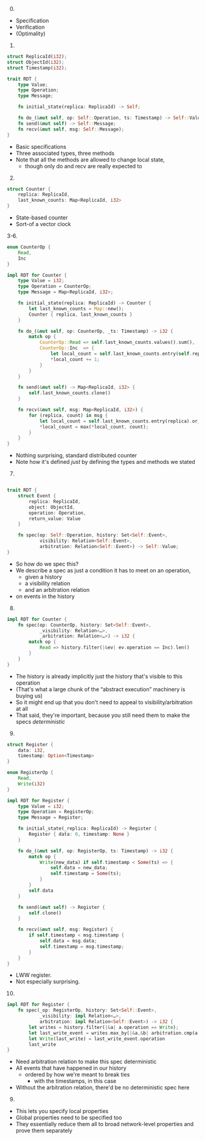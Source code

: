 0.

* Specification
* Verification
* (Optimality)

1.

```rust
struct ReplicaId(i32);
struct ObjectId(i32);
struct Timestamp(i32);

trait RDT {
    type Value;
    type Operation;
    type Message;

    fn initial_state(replica: ReplicaId) -> Self;

    fn do_(&mut self, op: Self::Operation, ts: Timestamp) -> Self::Value;
    fn send(&mut self) -> Self::Message;
    fn recv(&mut self, msg: Self::Message);
}

```
* Basic specifications
* Three associated types, three methods
* Note that all the methods are allowed to change local state,
  * though only do and recv are really expected to


2.

``` rust
struct Counter {
    replica: ReplicaId,
    last_known_counts: Map<ReplicaId, i32>
}
```

* State-based counter
* Sort-of a vector clock

3-6.

``` rust
enum CounterOp {
    Read,
    Inc
}

impl RDT for Counter {
    type Value = i32;
    type Operation = CounterOp;
    type Message = Map<ReplicaId, i32>;

    fn initial_state(replica: ReplicaId) -> Counter {
        let last_known_counts = Map::new();
        Counter { replica, last_known_counts }
    }

    fn do_(&mut self, op: CounterOp, _ts: Timestamp) -> i32 {
        match op {
            CounterOp::Read => self.last_known_counts.values().sum(),
            CounterOp::Inc  => {
                let local_count = self.last_known_counts.entry(self.replica).or_insert(0);
                *local_count += 1;
            }
        }
    }

    fn send(&mut self) -> Map<ReplicaId, i32> {
        self.last_known_counts.clone()
    }

    fn recv(&mut self, msg: Map<ReplicaId, i32>) {
        for (replica, count) in msg {
            let local_count = self.last_known_counts.entry(replica).or_insert(0);
            *local_count = max(*local_count, count);
        }
    }
}
```

* Nothing surprising, standard distributed counter
* Note how it's defined _just_ by defining the types and methods we stated

7.

``` rust

trait RDT {
    struct Event {
        replica: ReplicaId,
        object: ObjectId,
        operation: Operation,
        return_value: Value
    }

    fn spec(op: Self::Operation, history: Set<Self::Event>,
            visibility: Relation<Self::Event>,
            arbitration: Relation<Self::Event>) -> Self::Value;
}
```

* So how do we spec this?
* We describe a spec as just a condition it has to meet on an operation,
  * given a history
  * a visibility relation
  * and an arbitration relation
* on events in the history

8.

``` rust
impl RDT for Counter {
    fn spec(op: CounterOp, history: Set<Self::Event>,
            _visibility: Relation<…>,
            _arbitration: Relation<…>) -> i32 {
        match op {
            Read => history.filter(|&ev| ev.operation == Inc).len()
        }
    }
}
```

* The history is already implicitly just the history that's visible to this operation
* (That's what a large chunk of the “abstract execution” machinery is buying us)
* So it might end up that you don't need to appeal to visibility/arbitration at all
* That said, they're important, because you still need them to make the specs _deterministic_

9.

``` rust
struct Register {
    data: i32,
    timestamp: Option<Timestamp>
}

enum RegisterOp {
    Read,
    Write(i32)
}

impl RDT for Register {
    type Value = i32;
    type Operation = RegisterOp;
    type Message = Register;

    fn initial_state(_replica: ReplicaId) -> Register {
        Register { data: 0, timestamp: None }
    }

    fn do_(&mut self, op: RegisterOp, ts: Timestamp) -> i32 {
        match op {
            Write(new_data) if self.timestamp < Some(ts) => {
                self.data = new_data;
                self.timestamp = Some(ts);
            }
        }
        self.data
    }

    fn send(&mut self) -> Register {
        self.clone()
    }

    fn recv(&mut self, msg: Register) {
        if self.timestamp < msg.timestamp {
            self.data = msg.data;
            self.timestamp = msg.timestamp;
        }
    }
}

```

* LWW register.
* Not especially surprising.

10.

``` rust
impl RDT for Register {
    fn spec(_op: RegisterOp, history: Set<Self::Event>,
            _visibility: impl Relation<…>,
            arbitration: impl Relation<Self::Event>) -> i32 {
        let writes = history.filter(|&a| a.operation == Write);
        let last_write_event = writes.max_by(|&a,&b| arbitration.cmp(a, b));
        let Write(last_write) = last_write_event.operation
        last_write
}

```

* Need arbitration relation to make this spec deterministic
* All events that have happened in our history
  * ordered by how we're meant to break ties
    * with the timestamps, in this case
* Without the arbitration relation, there'd be no deterministic spec here

9.

* This lets you specify local properties
* Global properties need to be specified too
* They essentially reduce them all to broad network-level properties and prove them separately
